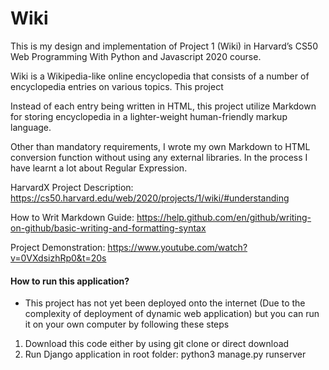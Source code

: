 # Wiki

This is my design and implementation of Project 1 (Wiki) in Harvard’s CS50 Web Programming With Python and Javascript 2020 course.

Wiki is a Wikipedia-like online encyclopedia that consists of a number of encyclopedia entries on various topics.
This project 

Instead of each entry being written in HTML, this project utilize Markdown for storing encyclopedia in a lighter-weight human-friendly markup language.

Other than mandatory requirements, I wrote my own Markdown to HTML conversion function without using any external libraries. In the process I have learnt a lot about Regular Expression.


HarvardX Project Description: https://cs50.harvard.edu/web/2020/projects/1/wiki/#understanding

How to Writ Markdown Guide: https://help.github.com/en/github/writing-on-github/basic-writing-and-formatting-syntax

Project Demonstration: https://www.youtube.com/watch?v=0VXdsizhRp0&t=20s


#### How to run this application?
* This project has not yet been deployed onto the internet (Due to the complexity of deployment of dynamic web application) but you can run it on your own computer by following these steps
1. Download this code either by using git clone or direct download
2. Run Django application in root folder: python3 manage.py runserver

